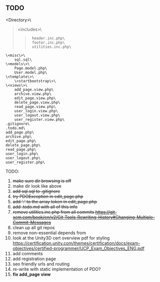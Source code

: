 ## TODO ##

\<Directory\>\
>	 \<includes\>\
>>		header.inc.php\
>>		footer.inc.php\
>>		utilities.inc.php\
	\<misc\>\
		sql.sql\
	\<models\>\
		Page.model.php\
		User.model.php\
	\<template\>\
		\<startbootstrap\>\
	\<views\>\
		add_page.view.php\
		archive.view.php\
		edit_page.view.php\
		delete_page.view.php\
		read_page.view.php\
		user_login.view.php\
		user_logout.view.php\
		user_register.view.php\
	.gitignore\
	.todo.md\
	add_page.php\
	archive.php\
	edit_page.php\
	delete_page.php\
	read_page.php\
	user_login.php\
	user_logout.php\
	user_register.php\

TODO: 

1. <del>make sure dir browsing is off</del>
2. make dir look like above
3. <del>add sql.sql to .gitignore</del>
4. <del>try PDOException in edit_page.php</del>
5. <del>add ':' to the array token in edit_page.php</del>
6. <del>add .todo.md with all of this info</del>
7. <del>remove utilities.inc.php from all commits
	<https://git-scm.com/book/en/v2/Git-Tools-Rewriting-History#Changing-Multiple-Commit-Messages></del>
8. clean up all git repos
9. remove non-essential depends from <startbootstrap>
10. look at the Unity3D cert overview pdf for styling 
	<https://certification.unity.com/themes/certification/docs/exam-objectives/certified-programmer/UCP_Exam_Objectives_ENG.pdf>
11. add comments
12. add registration page
13. seo friendly urls and routing
14. re-write with static implementation of PDO?
15. __fix add_page view__
